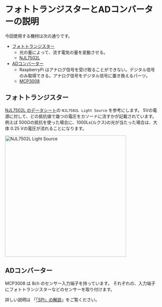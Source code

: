 # フォトトランジスターとADコンバーターの説明

今回使用する機材は次の通りです。

* [フォトトランジスター](用語集.md#フォトトランジスタ(照度センサー))
  * 光の量によって、流す電気の量を変動させる。
  * [NJL7502L](https://www.njr.co.jp/products/semicon/PDF/NJL7502L_J.pdf)
* [ADコンバーター](用語集.md#ADコンバーター(AD変換器))
  * RaspberryPi はアナログ信号を受け取ることができない。デジタル信号のみ取得できる。アナログ信号をデジタル信号に置き換えるパーツ。
  * [MCP3008](http://ww1.microchip.com/downloads/en/DeviceDoc/21295d.pdf)

## フォトトランジスター

[NJL7502L のデータシート](https://www.njr.co.jp/products/semicon/PDF/NJL7502L_J.pdf)の `NJL7502L Light Source` を参考にします。
5Vの電源に対して、どの抵抗値で幾つの電圧をカソードに流すかが記載されています。
例えば 500Ωの抵抗を使った場合に、1000Lx(ルクス)の光が当たった場合は、大体 0.25 Vの電圧が流れることになります。

<img src='https://raw.githubusercontent.com/libertyfish-co/ruby-hw/images/documents/NJL7502L_volt_graph.png' alt='NJL7502L Light Source' width="400" />

## ADコンバーター

MCP3008 は 8ch のセンサー入力端子を持っています。
それぞれの、入力端子にフォトトランジスターなどのセンサーを取り付けます。

詳しい説明は 「[「SPI」の解説](https://synapse.kyoto/glossary/glossary.php?word=SPI)」をご覧ください。
